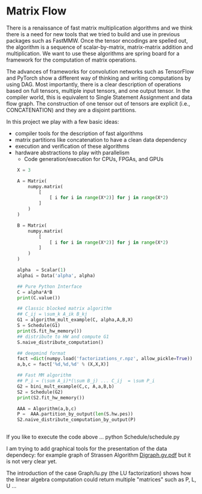 # Matrix Flow

There is a renaissance of fast matrix multiplication algorithms and we
think there is a need for new tools that we tried to build and use in
previous packages such as FastMMW. Once the tensor encodings are
spelled out, the algorithm is a sequence of scalar-by-matrix,
matrix-matrix addition and multiplication. We want to use these
algorithms are spring board for a framework for the computation of
matrix operations.

The advances of frameworks for convolution networks such as TensorFlow
and PyTorch show a different way of thinking and writing computations
by using DAG. Most importantly, there is a clear description of
operations based on full tensors, multiple input tensors, and one
output tensor. In the compiler world, this is equivalent to Single
Statement Assignment and data flow graph. The construction of one
tensor out of tensors are explicit (i.e., CONCATENATION) and they are
a disjoint partitions.

In this project we play with a few  basic ideas:

* compiler tools for the description of fast algorithms
* matrix partitions like concatenation to have a clean data dependency
* execution and verification of these algorithms
* hardware abstractions to play with parallelism
  * Code generation/execution for CPUs, FPGAs, and GPUs

```py
    X = 3

    A = Matrix(
        numpy.matrix(
            [
                [ i for i in range(X*2)] for j in range(X*2)
            ]
        )
    )

    B = Matrix(
        numpy.matrix(
            [
                [ i for i in range(X*2)] for j in range(X*2)
            ]
        )
    )

    alpha  = Scalar(1)
    alphai = Data('alpha', alpha)

    ## Pure Python Interface
    C = alpha*A*B
    print(C.value())

    ## Classic blocked matrix algorithm
    ## C_ij = \sum_k A_ik B_kj
    G1 = algorithm_mult_example(C, alpha,A,B,X)
    S = Schedule(G1)
    print(S.fit_hw_memory())
    ## distribute to HW and compute G1    
    S.naive_distribute_computation()

    ## deepmind format
    fact =dict(numpy.load('factorizations_r.npz', allow_pickle=True))
    a,b,c = fact['%d,%d,%d' % (X,X,X)]

    ## Fast MM algorithm
    ## P_i = (\sum A_i)*(\sum B_j) ... C_ij  = \sum P_i
    G2 = bini_mult_example(C,c, A,a,B,b)
    S2 = Schedule(G2)
    print(S2.fit_hw_memory())

    AAA = Algorithm(a,b,c)
    P =  AAA.partition_by_output(len(S.hw.pes))
    S2.naive_distribute_computation_by_output(P)
    
```
If you like to execute the code above ...
python Schedule/schedule.py

I am trying to add graphical tools for the presentation of the data dependecy: for example  graph of Strassen Algorithm 
[Digraph.gv.pdf](https://github.com/paolodalberto/MatrixFlow/files/10095377/Digraph.gv.pdf)
but it is not very clear yet. 

The introduction of the case Graph/lu.py (the LU factorization) shows how the linear algebra computation could return multiple "matrices" such as P, L, U ... 
